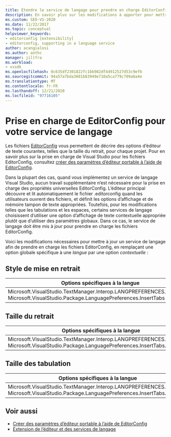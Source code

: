 ```yaml
---
title: Étendre le service de langage pour prendre en charge EditorConfig
description: En savoir plus sur les modifications à apporter pour mettre à jour un service de langage afin de prendre en charge les fichiers EditorConfig. Remplacez une option globale spécifique au langage par une option contextuelle.
ms.custom: SEO-VS-2020
ms.date: 11/22/2017
ms.topic: conceptual
helpviewer_keywords:
- editorconfig [extensibility]
- editorconfig, supporting in a language service
author: acangialosi
ms.author: anthc
manager: jillfra
ms.workload:
- vssdk
ms.openlocfilehash: 0c635df2301822fc1bb982df44912527d53c9ef6
ms.sourcegitcommit: 94a57a7bda3601b83949e710a5ca779c709a6a4e
ms.translationtype: MT
ms.contentlocale: fr-FR
ms.lasthandoff: 12/21/2020
ms.locfileid: "97716105"
---
```

# <a name="supporting-editorconfig-for-your-language-service"></a>Prise en charge de EditorConfig pour votre service de langage

Les fichiers [EditorConfig](https://editorconfig.org/) vous permettent de décrire des options d’éditeur de texte courantes, telles que la taille du retrait, pour chaque projet. Pour en savoir plus sur la prise en charge de Visual Studio pour les fichiers EditorConfig, consultez [créer des paramètres d’éditeur portable à l’aide de EditorConfig](../ide/create-portable-custom-editor-options.md).

Dans la plupart des cas, quand vous implémentez un service de langage Visual Studio, aucun travail supplémentaire n’est nécessaire pour la prise en charge des propriétés universelles EditorConfig. L’éditeur principal découvre et lit automatiquement le fichier .editorconfig quand les utilisateurs ouvrent des fichiers, et définit les options d’affichage et de mémoire tampon de texte appropriées. Toutefois, pour les modifications telles que les tabulations et les espaces, certains services de langage choisissent d’utiliser une option d’affichage de texte contextuelle appropriée plutôt que d’utiliser des paramètres globaux. Dans ce cas, le service de langage doit être mis à jour pour prendre en charge les fichiers EditorConfig.

Voici les modifications nécessaires pour mettre à jour un service de langage afin de prendre en charge les fichiers EditorConfig, en remplaçant une option globale spécifique à une _langue_ par une option _contextuelle_ :

## <a name="indent-style"></a>Style de mise en retrait

Options spécifiques à la langue | Options contextuelles
-------|--------
Microsoft.VisualStudio.TextManager.Interop.LANGPREFERENCES.fInsertTabs<br/>Microsoft.VisualStudio.Package.LanguagePreferences.InsertTabs|!textBufferOptions.GetOptionValue(DefaultOptions.ConvertTabsToSpacesOptionId)<br/>!textView.Options.GetOptionValue(DefaultOptions.ConvertTabsToSpacesOptionId)

## <a name="indent-size"></a>Taille du retrait

Options spécifiques à la langue | Options contextuelles
-------|--------
Microsoft.VisualStudio.TextManager.Interop.LANGPREFERENCES.uIndentSize<br/>Microsoft.VisualStudio.Package.LanguagePreferences.InsertTabs.IndentSize|textBufferOptions.GetOptionValue(DefaultOptions.IndentSizeOptionId)<br/>textView.Options.GetOptionValue(DefaultOptions.IndentSizeOptionId)

## <a name="tab-size"></a>Taille des tabulation

Options spécifiques à la langue | Options contextuelles
-------|--------
Microsoft.VisualStudio.TextManager.Interop.LANGPREFERENCES.uTabSize<br/>Microsoft.VisualStudio.Package.LanguagePreferences.InsertTabs.TabSize|textBufferOptions.GetOptionValue(DefaultOptions.TabSizeOptionId)<br/>textView.Options.GetOptionValue(DefaultOptions.TabSizeOptionId)

## <a name="see-also"></a>Voir aussi

- [Créer des paramètres d’éditeur portable à l’aide de EditorConfig](../ide/create-portable-custom-editor-options.md)
- [Extension de l’éditeur et des services de langage](../extensibility/extending-the-editor-and-language-services.md)
